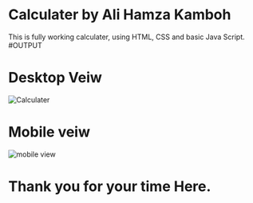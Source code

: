 # Calculater by Ali Hamza Kamboh
This is fully working calculater, using HTML, CSS and basic Java Script.
#OUTPUT
# Desktop Veiw
![Calculater](https://user-images.githubusercontent.com/123060177/227773368-f6820681-7a2c-45f2-8df9-af55ea8c86a6.jpg)

# Mobile veiw
![mobile view](https://user-images.githubusercontent.com/123060177/227791232-6723ac5a-ddc7-4f4d-8a3e-e2721856650b.png)

# Thank you for your time Here.
